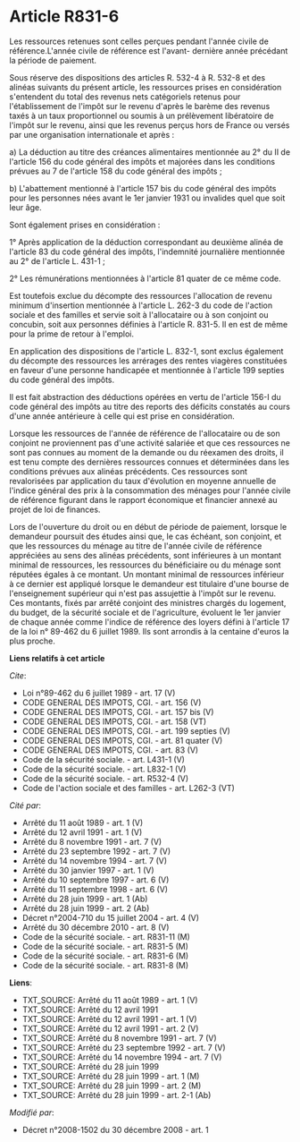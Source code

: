 # Article R831-6

Les ressources retenues sont celles perçues pendant l'année civile de référence.L'année civile de référence est l'avant-
dernière année précédant la période de paiement. 

Sous réserve des dispositions des articles R. 532-4 à R. 532-8 et des alinéas suivants du présent article, les ressources
prises en considération s'entendent du total des revenus nets catégoriels retenus pour l'établissement de l'impôt sur le
revenu d'après le barème des revenus taxés à un taux proportionnel ou soumis à un prélèvement libératoire de l'impôt sur le
revenu, ainsi que les revenus perçus hors de France ou versés par une organisation internationale et après : 

a) La déduction au titre des créances alimentaires mentionnée au 2° du II de l'article 156 du code général des impôts et
majorées dans les conditions prévues au 7 de l'article 158 du code général des impôts ; 

b) L'abattement mentionné à l'article 157 bis du code général des impôts pour les personnes nées avant le 1er janvier 1931 ou
invalides quel que soit leur âge. 

Sont également prises en considération : 

1° Après application de la déduction correspondant au deuxième alinéa de l'article 83 du code général des impôts, l'indemnité
journalière mentionnée au 2° de l'article L. 431-1 ; 

2° Les rémunérations mentionnées à l'article 81 quater de ce même code. 

Est toutefois exclue du décompte des ressources l'allocation de revenu minimum d'insertion mentionnée à l'article L. 262-3 du
code de l'action sociale et des familles et servie soit à l'allocataire ou à son conjoint ou concubin, soit aux personnes
définies à l'article R. 831-5. Il en est de même pour la prime de retour à l'emploi. 

En application des dispositions de l'article L. 832-1, sont exclus également du décompte des ressources les arrérages des
rentes viagères constituées en faveur d'une personne handicapée et mentionnée à l'article 199 septies du code général des
impôts. 

Il est fait abstraction des déductions opérées en vertu de l'article 156-I du code général des impôts au titre des reports
des déficits constatés au cours d'une année antérieure à celle qui est prise en considération. 

Lorsque les ressources de l'année de référence de l'allocataire ou de son conjoint ne proviennent pas d'une activité salariée
et que ces ressources ne sont pas connues au moment de la demande ou du réexamen des droits, il est tenu compte des dernières
ressources connues et déterminées dans les conditions prévues aux alinéas précédents. Ces ressources sont revalorisées par
application du taux d'évolution en moyenne annuelle de l'indice général des prix à la consommation des ménages pour l'année
civile de référence figurant dans le rapport économique et financier annexé au projet de loi de finances. 

Lors de l'ouverture du droit ou en début de période de paiement, lorsque le demandeur poursuit des études ainsi que, le cas
échéant, son conjoint, et que les ressources du ménage au titre de l'année civile de référence appréciées au sens des alinéas
précédents, sont inférieures à un montant minimal de ressources, les ressources du bénéficiaire ou du ménage sont réputées
égales à ce montant. Un montant minimal de ressources inférieur à ce dernier est appliqué lorsque le demandeur est titulaire
d'une bourse de l'enseignement supérieur qui n'est pas assujettie à l'impôt sur le revenu. Ces montants, fixés par arrêté
conjoint des ministres chargés du logement, du budget, de la sécurité sociale et de l'agriculture, évoluent le 1er janvier de
chaque année comme l'indice de référence des loyers défini à l'article 17 de la loi n° 89-462 du 6 juillet 1989. Ils sont
arrondis à la centaine d'euros la plus proche.

**Liens relatifs à cet article**

_Cite_:

  - Loi n°89-462 du 6 juillet 1989 - art. 17 (V)
  - CODE GENERAL DES IMPOTS, CGI. - art. 156 (V)
  - CODE GENERAL DES IMPOTS, CGI. - art. 157 bis (V)
  - CODE GENERAL DES IMPOTS, CGI. - art. 158 (VT)
  - CODE GENERAL DES IMPOTS, CGI. - art. 199 septies (V)
  - CODE GENERAL DES IMPOTS, CGI. - art. 81 quater (V)
  - CODE GENERAL DES IMPOTS, CGI. - art. 83 (V)
  - Code de la sécurité sociale. - art. L431-1 (V)
  - Code de la sécurité sociale. - art. L832-1 (V)
  - Code de la sécurité sociale. - art. R532-4 (V)
  - Code de l'action sociale et des familles - art. L262-3 (VT)

_Cité par_:

  - Arrêté du 11 août 1989 - art. 1 (V)
  - Arrêté du 12 avril 1991 - art. 1 (V)
  - Arrêté du 8 novembre 1991 - art. 7 (V)
  - Arrêté du 23 septembre 1992 - art. 7 (V)
  - Arrêté du 14 novembre 1994 - art. 7 (V)
  - Arrêté du 30 janvier 1997 - art. 1 (V)
  - Arrêté du 10 septembre 1997 - art. 6 (V)
  - Arrêté du 11 septembre 1998 - art. 6 (V)
  - Arrêté du 28 juin 1999 - art. 1 (Ab)
  - Arrêté du 28 juin 1999 - art. 2 (Ab)
  - Décret n°2004-710 du 15 juillet 2004 - art. 4 (V)
  - Arrêté du 30 décembre 2010 - art. 8 (V)
  - Code de la sécurité sociale. - art. R831-11 (M)
  - Code de la sécurité sociale. - art. R831-5 (M)
  - Code de la sécurité sociale. - art. R831-6 (M)
  - Code de la sécurité sociale. - art. R831-8 (M)

**Liens**:

  - TXT_SOURCE: Arrêté du 11 août 1989 - art. 1 (V)
  - TXT_SOURCE: Arrêté du 12 avril 1991
  - TXT_SOURCE: Arrêté du 12 avril 1991 - art. 1 (V)
  - TXT_SOURCE: Arrêté du 12 avril 1991 - art. 2 (V)
  - TXT_SOURCE: Arrêté du 8 novembre 1991 - art. 7 (V)
  - TXT_SOURCE: Arrêté du 23 septembre 1992 - art. 7 (V)
  - TXT_SOURCE: Arrêté du 14 novembre 1994 - art. 7 (V)
  - TXT_SOURCE: Arrêté du 28 juin 1999
  - TXT_SOURCE: Arrêté du 28 juin 1999 - art. 1 (M)
  - TXT_SOURCE: Arrêté du 28 juin 1999 - art. 2 (M)
  - TXT_SOURCE: Arrêté du 28 juin 1999 - art. 2-1 (Ab)

_Modifié par_:

  - Décret n°2008-1502 du 30 décembre 2008 - art. 1
